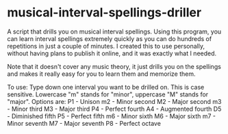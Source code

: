 # musical-interval-spellings-driller
A script that drills you on musical interval spellings. Using this program, you can learn interval spellings extremely quickly as you can do hundreds of repetitions in just a couple of minutes. I created this to use personally, without having plans to publish it online, and it was exactly what I needed.

Note that it doesn't cover any music theory, it just drills you on the spellings and makes it really easy for you to learn them and memorize them.


To use:
Type down one interval you want to be drilled on.
This is case sensitive. Lowercase "m" stands for "minor", uppercase "M" stands for "major".
Options are:
P1 - Unison
m2 - Minor second
M2 - Major second
m3 - Minor third
M3 - Major third
P4 - Perfect fourth
A4 - Augmented fourth
D5 - Diminished fifth
P5 - Perfect fifth
m6 - Minor sixth
M6 - Major sixth
m7 - Minor seventh
M7 - Major seventh
P8 - Perfect octave